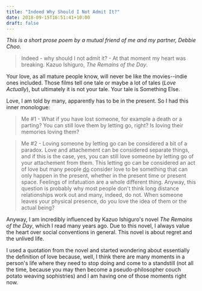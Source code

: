 ```yaml
---
title: "Indeed Why Should I Not Admit It?"
date: 2018-09-15T16:51:41+10:00
draft: false
---
```


_This is a short prose poem by a mutual friend of me and my partner, Debbie Choo._

>Indeed - why should I not admit it? - At that moment my heart was breaking. Kazuo Ishiguro, _The Remains of the Day_.

Your love, as all mature people know, will never be like the movies--indie ones included. Those films tell one tale or maybe a lot of tales (_Love Actually_), but ultimately it is not your tale. Your tale is Something Else.

Love, I am told by many, apparently has to be in the present. So I had this inner monologue:

> Me #1 - What if you have lost someone, for example a death or a parting? You can still love them by letting go, right? Is loving their memories loving them?

> Me #2 - Loving someone by letting go can be considered a bit of a paradox. Love and attachement can be considered separate things, and if this is the case, yes, you can still love someone by letting go of your attachement from them. This letting go can be considered an act of love but many people <u>do</u> consider love to be something that can only happen in the present, whether in the present time or present space. Feelings of infatuation are a whole different thing. Anyway, this question is probably why most people don't think long distance relationships work out and many, indeed, do not. When someone leaves your physical presence, do you love the idea of them or the actual being?

Anyway, I am incredibly influenced by Kazuo Ishiguro's novel _The Remains of the Day_, which I read many years ago. Due to this novel, I always value the heart over social conventions in general. This novel is about regret and the unlived life.

I used a quotation from the novel and started wondering about essentially the definition of love because, well, I think there are many moments in a person's life where they need to stop doing and come to a standstill (not all the time, because you may then become a pseudo-philosopher couch potato weaving sophistries) and I am having one of those moments right now.
